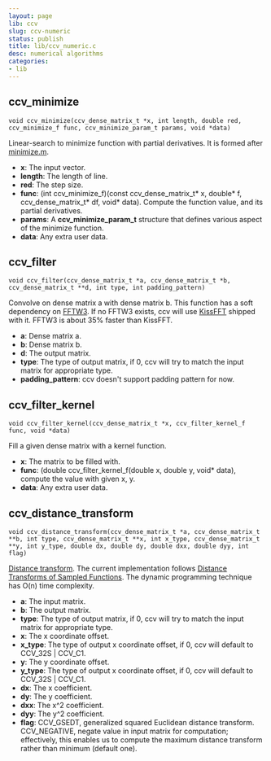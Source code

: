 ```yaml
---
layout: page
lib: ccv
slug: ccv-numeric
status: publish
title: lib/ccv_numeric.c
desc: numerical algorithms
categories:
- lib
---
```


ccv\_minimize
-------------

	void ccv_minimize(ccv_dense_matrix_t *x, int length, double red, ccv_minimize_f func, ccv_minimize_param_t params, void *data)

Linear-search to minimize function with partial derivatives. It is formed after [minimize.m](http://www.gatsby.ucl.ac.uk/~edward/code/minimize/example.html).

 * **x**: The input vector.
 * **length**: The length of line.
 * **red**: The step size.
 * **func**: (int ccv\_minimize\_f)(const ccv\_dense\_matrix\_t* x, double* f, ccv\_dense\_matrix\_t* df, void* data). Compute the function value, and its partial derivatives.
 * **params**: A **ccv\_minimize\_param\_t** structure that defines various aspect of the minimize function.
 * **data**: Any extra user data.

ccv\_filter
-----------

	void ccv_filter(ccv_dense_matrix_t *a, ccv_dense_matrix_t *b, ccv_dense_matrix_t **d, int type, int padding_pattern)

Convolve on dense matrix a with dense matrix b. This function has a soft dependency on [FFTW3](http://fftw.org/). If no FFTW3 exists, ccv will use [KissFFT](http://sourceforge.net/projects/kissfft/) shipped with it. FFTW3 is about 35% faster than KissFFT.

 * **a**: Dense matrix a.
 * **b**: Dense matrix b.
 * **d**: The output matrix.
 * **type**: The type of output matrix, if 0, ccv will try to match the input matrix for appropriate type.
 * **padding\_pattern**: ccv doesn't support padding pattern for now.

ccv\_filter\_kernel
-------------------

	void ccv_filter_kernel(ccv_dense_matrix_t *x, ccv_filter_kernel_f func, void *data)

Fill a given dense matrix with a kernel function.

 * **x**: The matrix to be filled with.
 * **func**: (double ccv\_filter\_kernel\_f(double x, double y, void* data), compute the value with given x, y.
 * **data**: Any extra user data.

ccv\_distance\_transform
------------------------

	void ccv_distance_transform(ccv_dense_matrix_t *a, ccv_dense_matrix_t **b, int type, ccv_dense_matrix_t **x, int x_type, ccv_dense_matrix_t **y, int y_type, double dx, double dy, double dxx, double dyy, int flag)

[Distance transform](https://en.wikipedia.org/wiki/Distance\_transform). The current implementation follows [Distance Transforms of Sampled Functions](http://www.cs.cornell.edu/~dph/papers/dt.pdf). The dynamic programming technique has O(n) time complexity.

 * **a**: The input matrix.
 * **b**: The output matrix.
 * **type**: The type of output matrix, if 0, ccv will try to match the input matrix for appropriate type.
 * **x**: The x coordinate offset.
 * **x\_type**: The type of output x coordinate offset, if 0, ccv will default to CCV\_32S \| CCV\_C1.
 * **y**: The y coordinate offset.
 * **y\_type**: The type of output x coordinate offset, if 0, ccv will default to CCV\_32S \| CCV\_C1.
 * **dx**: The x coefficient.
 * **dy**: The y coefficient.
 * **dxx**: The x^2 coefficient.
 * **dyy**: The y^2 coefficient.
 * **flag**: CCV\_GSEDT, generalized squared Euclidean distance transform. CCV\_NEGATIVE, negate value in input matrix for computation; effectively, this enables us to compute the maximum distance transform rather than minimum (default one).
